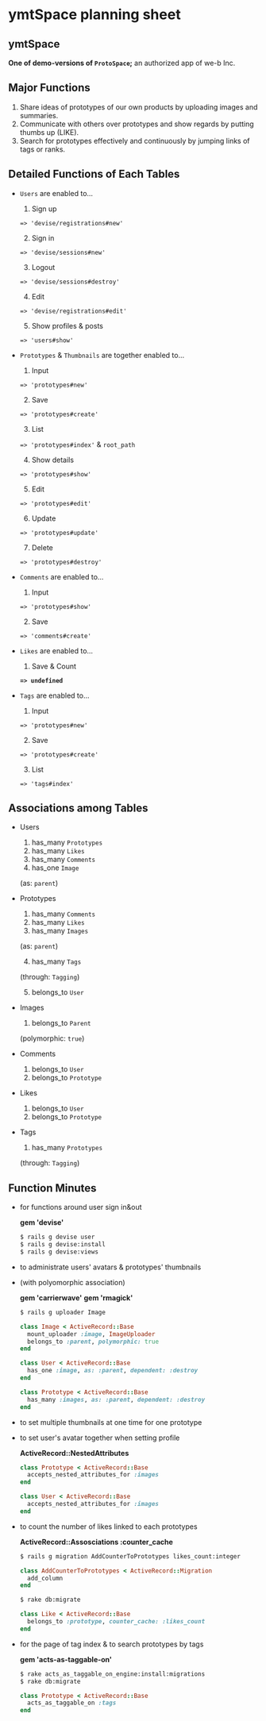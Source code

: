 # ymtSpace planning sheet

## ymtSpace

**One of demo-versions of `ProtoSpace`;** an authorized app of we-b Inc.

## Major Functions

1. Share ideas of prototypes of our own products by uploading images and summaries.
2. Communicate with others over prototypes and show regards by putting thumbs up (LIKE).
3. Search for prototypes effectively and continuously by jumping links of tags or ranks.

## Detailed Functions of Each Tables

- `Users` are enabled to...
  1. Sign up

    `=> 'devise/registrations#new'`

  2. Sign in

    `=> 'devise/sessions#new'`

  3. Logout

    `=> 'devise/sessions#destroy'`

  4. Edit

    `=> 'devise/registrations#edit'`

  5. Show profiles & posts

    `=> 'users#show'`

- `Prototypes` & `Thumbnails` are together enabled to...
  1. Input

    `=> 'prototypes#new'`

  2. Save

    `=> 'prototypes#create'`

  3. List

    `=> 'prototypes#index'` & `root_path`

  4. Show details

    `=> 'prototypes#show'`

  5. Edit

    `=> 'prototypes#edit'`

  6. Update

    `=> 'prototypes#update'`

  7. Delete

    `=> 'prototypes#destroy'`

- `Comments` are enabled to...

  1. Input

    `=> 'prototypes#show'`

  2. Save

    `=> 'comments#create'`



- `Likes` are enabled to...

  1. Save & Count

    **`=> undefined`**

- `Tags` are enabled to...

  1. Input

    `=> 'prototypes#new'`

  2. Save

    `=> 'prototypes#create'`

  3. List

    `=> 'tags#index'`

## Associations among Tables

- Users
  1. has_many   `Prototypes`
  2. has_many   `Likes`
  3. has_many   `Comments`
  4. has_one    `Image`

    (as: `parent`)

- Prototypes
  1. has_many   `Comments`
  2. has_many   `Likes`
  3. has_many   `Images`

    (as: `parent`)

  4. has_many   `Tags`

    (through: `Tagging`)

  5. belongs_to `User`

- Images
  1. belongs_to `Parent`

    (polymorphic: `true`)

- Comments
  1. belongs_to `User`
  2. belongs_to `Prototype`

- Likes
  1. belongs_to `User`
  2. belongs_to `Prototype`

- Tags
  1. has_many   `Prototypes`

    (through: `Tagging`)

## Function Minutes

- for functions around user sign in&out

  **gem 'devise'**

  ```bash
  $ rails g devise user
  $ rails g devise:install
  $ rails g devise:views
  ```

- to administrate users' avatars & prototypes' thumbnails
- (with polyomorphic association)

  **gem 'carrierwave'**
  **gem 'rmagick'**

  ```bash
  $ rails g uploader Image
  ```

  ```ruby
  class Image < ActiveRecord::Base
    mount_uploader :image, ImageUploader
    belongs_to :parent, polymorphic: true
  end
  ```

  ```ruby
  class User < ActiveRecord::Base
    has_one :image, as: :parent, dependent: :destroy
  end
  ```

  ```ruby
  class Prototype < ActiveRecord::Base
    has_many :images, as: :parent, dependent: :destroy
  end
  ```

- to set multiple thumbnails at one time for one prototype
- to set user's avatar together when setting profile

  **ActiveRecord::NestedAttributes**

  ```ruby
  class Prototype < ActiveRecord::Base
    accepts_nested_attributes_for :images
  end
  ```

  ```ruby
  class User < ActiveRecord::Base
    accepts_nested_attributes_for :images
  end
  ```
- to count the number of likes linked to each prototypes

  **ActiveRecord::Assosciations :counter_cache**

  ```bash
  $ rails g migration AddCounterToPrototypes likes_count:integer
  ```

  ```ruby
  class AddCounterToPrototypes < ActiveRecord::Migration
    add_column
  end
  ```

  ```bash
  $ rake db:migrate
  ```

  ```ruby
  class Like < ActiveRecord::Base
    belongs_to :prototype, counter_cache: :likes_count
  end
  ```
- for the page of tag index & to search prototypes by tags

  **gem 'acts-as-taggable-on'**

  ```bash
  $ rake acts_as_taggable_on_engine:install:migrations
  $ rake db:migrate
  ```

  ```ruby
  class Prototype < ActiveRecord::Base
    acts_as_taggable_on :tags
  end
  ```